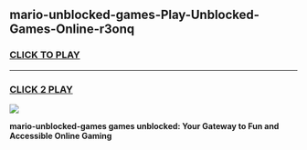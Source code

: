 
## mario-unblocked-games-Play-Unblocked-Games-Online-r3onq
<h3>
<a href="https://premium76.site?title=mario-unblocked-games&ref=25A">CLICK TO PLAY</a></h3>
<hr>

<h3>
<a href="https://premium76.site?title=mario-unblocked-games&ref=25A">CLICK 2 PLAY</a>
  
</h3>

<a href="https://premium76.site?title=mario-unblocked-games&ref=25A"><img src="https://clearcache.store/games.png"></a>


**mario-unblocked-games games unblocked: Your Gateway to Fun and Accessible Online Gaming**
